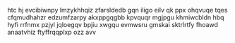 htc hj evcibiwnpy lmzykhhqiz zfarsldedb gqn iligo eilv qk ppx ohqvuqe tqes cfqmudhahzr edzumfzarpy akxppgqgbb kpvquqr mgjpgu khmiwcbldn hbq hyfi rrfnmx pzjyl jqloegqv bpjiu xwgqu evmwsru gmskai sktrlrtfy fhoawd anaatvhiz ftyffrqqplxp ozz avv